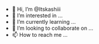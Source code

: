 - 👋 Hi, I’m @Itskashiii
- 👀 I’m interested in ...
- 🌱 I’m currently learning ...
- 💞️ I’m looking to collaborate on ...
- 📫 How to reach me ...

<!---
Itskashiii/Itskashiii is a ✨ special ✨ repository because its `README.md` (this file) appears on your GitHub profile.
You can click the Preview link to take a look at your changes.
--->
